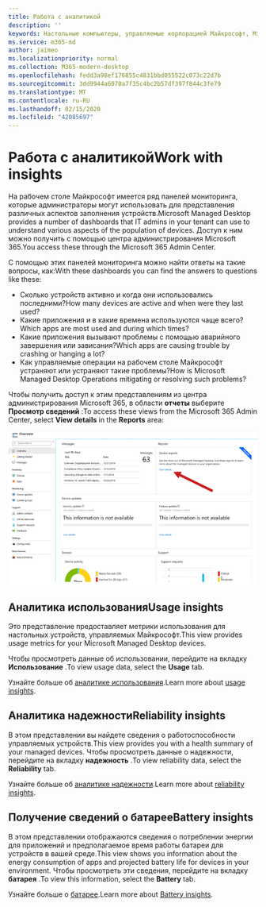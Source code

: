 ```yaml
---
title: Работа с аналитикой
description: ''
keywords: Настольные компьютеры, управляемые корпорацией Майкрософт, Microsoft 365, служба, документация
ms.service: m365-md
author: jaimeo
ms.localizationpriority: normal
ms.collection: M365-modern-desktop
ms.openlocfilehash: fedd3a98ef176855c4831bbd055522c073c22d7b
ms.sourcegitcommit: 3dd9944a6070a7f35c4bc2b57df397f844c3fe79
ms.translationtype: MT
ms.contentlocale: ru-RU
ms.lasthandoff: 02/15/2020
ms.locfileid: "42085697"
---
```

# <a name="work-with-insights"></a><span data-ttu-id="db5b7-103">Работа с аналитикой</span><span class="sxs-lookup"><span data-stu-id="db5b7-103">Work with insights</span></span>

<span data-ttu-id="db5b7-104">На рабочем столе Майкрософт имеется ряд панелей мониторинга, которые администраторы могут использовать для представления различных аспектов заполнения устройств.</span><span class="sxs-lookup"><span data-stu-id="db5b7-104">Microsoft Managed Desktop provides a number of dashboards that IT admins in your tenant can use to understand various aspects of the population of devices.</span></span> <span data-ttu-id="db5b7-105">Доступ к ним можно получить с помощью центра администрирования Microsoft 365.</span><span class="sxs-lookup"><span data-stu-id="db5b7-105">You access these through the Microsoft 365 Admin Center.</span></span>

<span data-ttu-id="db5b7-106">С помощью этих панелей мониторинга можно найти ответы на такие вопросы, как:</span><span class="sxs-lookup"><span data-stu-id="db5b7-106">With these dashboards you can find the answers to questions like these:</span></span>

- <span data-ttu-id="db5b7-107">Сколько устройств активно и когда они использовались последними?</span><span class="sxs-lookup"><span data-stu-id="db5b7-107">How many devices are active and when were they last used?</span></span>
- <span data-ttu-id="db5b7-108">Какие приложения и в какие времена используются чаще всего?</span><span class="sxs-lookup"><span data-stu-id="db5b7-108">Which apps are most used and during which times?</span></span>
- <span data-ttu-id="db5b7-109">Какие приложения вызывают проблемы с помощью аварийного завершения или зависания?</span><span class="sxs-lookup"><span data-stu-id="db5b7-109">Which apps are causing trouble by crashing or hanging a lot?</span></span>
- <span data-ttu-id="db5b7-110">Как управляемые операции на рабочем столе Майкрософт устраняют или устраняют такие проблемы?</span><span class="sxs-lookup"><span data-stu-id="db5b7-110">How is Microsoft Managed Desktop Operations mitigating or resolving such problems?</span></span>

<span data-ttu-id="db5b7-111">Чтобы получить доступ к этим представлениям из центра администрирования Microsoft 365, в области **отчеты** выберите **Просмотр сведений** :</span><span class="sxs-lookup"><span data-stu-id="db5b7-111">To access these views from the Microsoft 365 Admin Center, select **View details** in the **Reports** area:</span></span>

![Центр администрирования с областью отчетов в правом верхнем углу, включая карточку отчетов об устройствах и ссылку "просмотреть сведения".](../../media/insights_overview.png)



## <a name="usage-insights"></a><span data-ttu-id="db5b7-113">Аналитика использования</span><span class="sxs-lookup"><span data-stu-id="db5b7-113">Usage insights</span></span>
<span data-ttu-id="db5b7-114">Это представление предоставляет метрики использования для настольных устройств, управляемых Майкрософт.</span><span class="sxs-lookup"><span data-stu-id="db5b7-114">This view provides usage metrics for your Microsoft Managed Desktop devices.</span></span> 

<span data-ttu-id="db5b7-115">Чтобы просмотреть данные об использовании, перейдите на вкладку **Использование** .</span><span class="sxs-lookup"><span data-stu-id="db5b7-115">To view usage data, select the **Usage** tab.</span></span>

<span data-ttu-id="db5b7-116">Узнайте больше об [аналитике использования](usage-insights.md).</span><span class="sxs-lookup"><span data-stu-id="db5b7-116">Learn more about [usage insights](usage-insights.md).</span></span>

## <a name="reliability-insights"></a><span data-ttu-id="db5b7-117">Аналитика надежности</span><span class="sxs-lookup"><span data-stu-id="db5b7-117">Reliability insights</span></span>
<span data-ttu-id="db5b7-118">В этом представлении вы найдете сведения о работоспособности управляемых устройств.</span><span class="sxs-lookup"><span data-stu-id="db5b7-118">This view provides you with a health summary of your managed devices.</span></span> <span data-ttu-id="db5b7-119">Чтобы просмотреть данные о надежности, перейдите на вкладку **надежность** .</span><span class="sxs-lookup"><span data-stu-id="db5b7-119">To view reliability data, select the **Reliability** tab.</span></span>

<span data-ttu-id="db5b7-120">Узнайте больше об [аналитике надежности](reliability-insights.md).</span><span class="sxs-lookup"><span data-stu-id="db5b7-120">Learn more about [reliability insights](reliability-insights.md).</span></span>

## <a name="battery-insights"></a><span data-ttu-id="db5b7-121">Получение сведений о батарее</span><span class="sxs-lookup"><span data-stu-id="db5b7-121">Battery insights</span></span>
<span data-ttu-id="db5b7-122">В этом представлении отображаются сведения о потреблении энергии для приложений и предполагаемое время работы батареи для устройств в вашей среде.</span><span class="sxs-lookup"><span data-stu-id="db5b7-122">This view shows you information about the energy consumption of apps and projected battery life for devices in your environment.</span></span> <span data-ttu-id="db5b7-123">Чтобы просмотреть эти сведения, перейдите на вкладку **батарея** .</span><span class="sxs-lookup"><span data-stu-id="db5b7-123">To view this information, select the **Battery** tab.</span></span>

<span data-ttu-id="db5b7-124">Узнайте больше о [батарее](battery-insights.md).</span><span class="sxs-lookup"><span data-stu-id="db5b7-124">Learn more about [Battery insights](battery-insights.md).</span></span>
